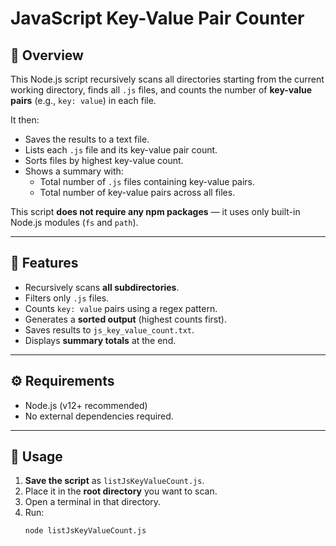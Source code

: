 # JavaScript Key-Value Pair Counter

## 📌 Overview
This Node.js script recursively scans all directories starting from the current working directory, finds all `.js` files, and counts the number of **key-value pairs** (e.g., `key: value`) in each file.

It then:
- Saves the results to a text file.
- Lists each `.js` file and its key-value pair count.
- Sorts files by highest key-value count.
- Shows a summary with:
  - Total number of `.js` files containing key-value pairs.
  - Total number of key-value pairs across all files.

This script **does not require any npm packages** — it uses only built-in Node.js modules (`fs` and `path`).

---

## 📂 Features
- Recursively scans **all subdirectories**.
- Filters only `.js` files.
- Counts `key: value` pairs using a regex pattern.
- Generates a **sorted output** (highest counts first).
- Saves results to `js_key_value_count.txt`.
- Displays **summary totals** at the end.

---

## ⚙️ Requirements
- Node.js (v12+ recommended)
- No external dependencies required.

---

## 📜 Usage
1. **Save the script** as `listJsKeyValueCount.js`.
2. Place it in the **root directory** you want to scan.
3. Open a terminal in that directory.
4. Run:
   ```bash
   node listJsKeyValueCount.js
